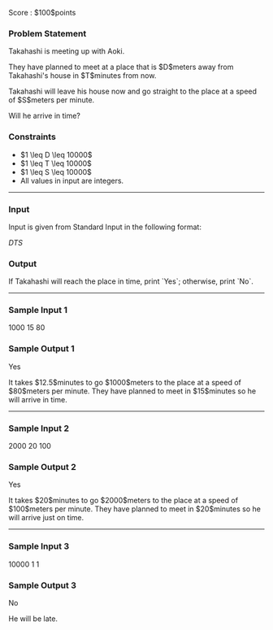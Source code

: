 
<div>

<span>

<span>

<p>
Score : $100$points
</p>

<div>

<section>

### **Problem Statement**

<p>
Takahashi is meeting up with Aoki.
</p>

<p>
They have planned to meet at a place that is $D$meters away from Takahashi's house in $T$minutes from now.
</p>

<p>
Takahashi will leave his house now and go straight to the place at a speed of $S$meters per minute.
</p>

<p>
Will he arrive in time?
</p>

</section>

</div>

<div>

<section>

### **Constraints**

<ul>

<li>
$1 \leq D \leq 10000$
</li>

<li>
$1 \leq T \leq 10000$
</li>

<li>
$1 \leq S \leq 10000$
</li>

<li>
All values in input are integers.
</li>

</ul>

</section>

</div>

---

<div>

<div>

<section>

### **Input**

<p>
Input is given from Standard Input in the following format:
</p>

<div>

$D$$T$$S$
</div>

</section>

</div>

<div>

<section>

### **Output**

<p>
If Takahashi will reach the place in time, print `Yes`; otherwise, print `No`.
</p>

</section>

</div>

</div>

---

<div>

<section>

### **Sample Input 1**

<div>

1000 15 80

</div>

</section>

</div>

<div>

<section>

### **Sample Output 1**

<div>

Yes

</div>

<p>
It takes $12.5$minutes to go $1000$meters to the place at a speed of $80$meters per minute. They have planned to meet in $15$minutes so he will arrive in time.
</p>

</section>

</div>

---

<div>

<section>

### **Sample Input 2**

<div>

2000 20 100

</div>

</section>

</div>

<div>

<section>

### **Sample Output 2**

<div>

Yes

</div>

<p>
It takes $20$minutes to go $2000$meters to the place at a speed of $100$meters per minute. They have planned to meet in $20$minutes so he will arrive just on time.
</p>

</section>

</div>

---

<div>

<section>

### **Sample Input 3**

<div>

10000 1 1

</div>

</section>

</div>

<div>

<section>

### **Sample Output 3**

<div>

No

</div>

<p>
He will be late.
</p>

</section>

</div>

</span>

</span>

</div>
